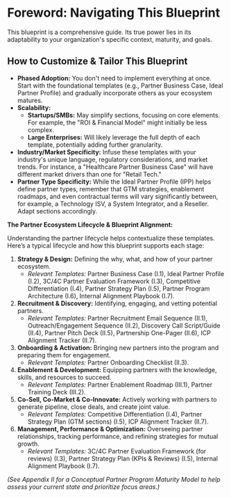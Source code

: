 # Foreword: Navigating This Blueprint

This blueprint is a comprehensive guide. Its true power lies in its adaptability to your organization's specific context, maturity, and goals.

## How to Customize & Tailor This Blueprint

*   **Phased Adoption:** You don't need to implement everything at once. Start with the foundational templates (e.g., Partner Business Case, Ideal Partner Profile) and gradually incorporate others as your ecosystem matures.
*   **Scalability:**
    *   **Startups/SMBs:** May simplify sections, focusing on core elements. For example, the "ROI & Financial Model" might initially be less complex.
    *   **Large Enterprises:** Will likely leverage the full depth of each template, potentially adding further granularity.
*   **Industry/Market Specificity:** Infuse these templates with your industry's unique language, regulatory considerations, and market trends. For instance, a "Healthcare Partner Business Case" will have different market drivers than one for "Retail Tech."
*   **Partner Type Specificity:** While the Ideal Partner Profile (IPP) helps define partner types, remember that GTM strategies, enablement roadmaps, and even contractual terms will vary significantly between, for example, a Technology ISV, a System Integrator, and a Reseller. Adapt sections accordingly.

**The Partner Ecosystem Lifecycle & Blueprint Alignment:**

Understanding the partner lifecycle helps contextualize these templates. Here’s a typical lifecycle and how this blueprint supports each stage:

1.  **Strategy & Design:** Defining the why, what, and how of your partner ecosystem.
    *   *Relevant Templates:* Partner Business Case (I.1), Ideal Partner Profile (I.2), 3C/4C Partner Evaluation Framework (I.3), Competitive Differentiation (I.4), Partner Strategy Plan (I.5), Partner Program Architecture (I.6), Internal Alignment Playbook (I.7).
2.  **Recruitment & Discovery:** Identifying, engaging, and vetting potential partners.
    *   *Relevant Templates:* Partner Recruitment Email Sequence (II.1), Outreach/Engagement Sequence (II.2), Discovery Call Script/Guide (II.4), Partner Pitch Deck (II.5), Partnership One-Pager (II.6), ICP Alignment Tracker (II.7).
3.  **Onboarding & Activation:** Bringing new partners into the program and preparing them for engagement.
    *   *Relevant Templates:* Partner Onboarding Checklist (II.3).
4.  **Enablement & Development:** Equipping partners with the knowledge, skills, and resources to succeed.
    *   *Relevant Templates:* Partner Enablement Roadmap (III.1), Partner Training Deck (III.2).
5.  **Co-Sell, Co-Market & Co-Innovate:** Actively working with partners to generate pipeline, close deals, and create joint value.
    *   *Relevant Templates:* Competitive Differentiation (I.4), Partner Strategy Plan (GTM sections) (I.5), ICP Alignment Tracker (II.7).
6.  **Management, Performance & Optimization:** Overseeing partner relationships, tracking performance, and refining strategies for mutual growth.
    *   *Relevant Templates:* 3C/4C Partner Evaluation Framework (for reviews) (I.3), Partner Strategy Plan (KPIs & Reviews) (I.5), Internal Alignment Playbook (I.7).

*(See Appendix II for a Conceptual Partner Program Maturity Model to help assess your current state and prioritize focus areas.)*
